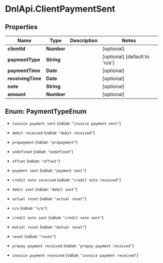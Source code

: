 # DnlApi.ClientPaymentSent

## Properties
Name | Type | Description | Notes
------------ | ------------- | ------------- | -------------
**clientId** | **Number** |  | [optional] 
**paymentType** | **String** |  | [optional] [default to &#39;n/a&#39;]
**paymentTime** | **Date** |  | [optional] 
**receivingTime** | **Date** |  | [optional] 
**note** | **String** |  | [optional] 
**amount** | **Number** |  | [optional] 


<a name="PaymentTypeEnum"></a>
## Enum: PaymentTypeEnum


* `invoice payment sent` (value: `"invoice payment sent"`)

* `debit received` (value: `"debit received"`)

* `prepayment` (value: `"prepayment"`)

* `undefined` (value: `"undefined"`)

* `offset` (value: `"offset"`)

* `payment sent` (value: `"payment sent"`)

* `credit note received` (value: `"credit note received"`)

* `debit sent` (value: `"debit sent"`)

* `actual reset` (value: `"actual reset"`)

* `n/a` (value: `"n/a"`)

* `credit note sent` (value: `"credit note sent"`)

* `mutual reset` (value: `"mutual reset"`)

* `reset` (value: `"reset"`)

* `prepay payment received` (value: `"prepay payment received"`)

* `invoice payment received` (value: `"invoice payment received"`)




